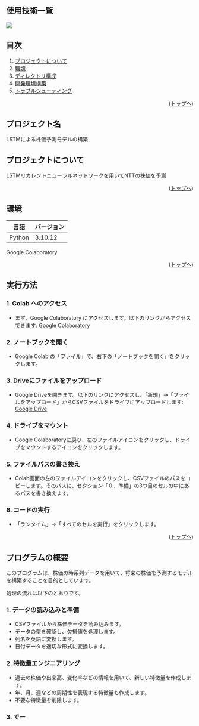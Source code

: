 <div id="top"></div>

## 使用技術一覧

<!-- シールド一覧 -->
<!-- 該当するプロジェクトの中から任意のものを選ぶ-->
<p style="display: inline">
  <!-- バックエンドの言語一覧 -->
  <img src="https://img.shields.io/badge/-Python-F2C63C.svg?logo=python&style=for-the-badge">
</p>

## 目次

1. [プロジェクトについて](#プロジェクトについて)
2. [環境](#環境)
3. [ディレクトリ構成](#ディレクトリ構成)
4. [開発環境構築](#開発環境構築)
5. [トラブルシューティング](#トラブルシューティング)

<p align="right">(<a href="#top">トップへ</a>)</p>

## プロジェクト名

LSTMによる株価予測モデルの構築

<!-- プロジェクトについて -->

## プロジェクトについて

LSTMリカレントニューラルネットワークを用いてNTTの株価を予測

<p align="right">(<a href="#top">トップへ</a>)</p>

## 環境

<!-- 言語、フレームワーク、ミドルウェア、インフラの一覧とバージョンを記載 -->

| 言語  | バージョン |
| --------------------- | ---------- |
| Python                | 3.10.12     |
Google Colaboratory

<p align="right">(<a href="#top">トップへ</a>)</p>

## 実行方法

### 1. Colab へのアクセス
- まず、Google Colaboratory にアクセスします。以下のリンクからアクセスできます:
  [Google Colaboratory](https://colab.research.google.com)

### 2. ノートブックを開く
- Google Colab の「ファイル」で、右下の「ノートブックを開く」をクリックします。

### 3. Driveにファイルをアップロード
- Google Driveを開きます。以下のリンクにアクセスし、「新規」→「ファイルをアップロード」からCSVファイルをドライブにアップロードします:
  [Google Drive](https://drive.google.com/drive)

### 4. ドライブをマウント
- Google Colaboratoryに戻り、左のファイルアイコンをクリックし、ドライブをマウントするアイコンをクリックします。

### 5. ファイルパスの書き換え
- Colab画面の左のファイルアイコンをクリックし、CSVファイルのパスをコピーします。そのパスに、セクション「０．準備」の3つ目のセルの中にあるパスを書き換えます。

### 6. コードの実行
- 「ランタイム」→「すべてのセルを実行」をクリックします。

<p align="right">(<a href="#top">トップへ</a>)</p>

## プログラムの概要

このプログラムは、株価の時系列データを用いて、将来の株価を予測するモデルを構築することを目的としています。

処理の流れは以下のとおりです。

### 1. データの読み込みと準備
- CSVファイルから株価データを読み込みます。
- データの型を確認し、欠損値を処理します。
- 列名を英語に変換します。
- 日付データを適切な形式に変換します。

### 2. 特徴量エンジニアリング
- 過去の株価や出来高、変化率などの情報を用いて、新しい特徴量を作成します。
- 年、月、週などの周期性を表現する特徴量も作成します。
- 不要な特徴量を削除します。

### 3. でー
